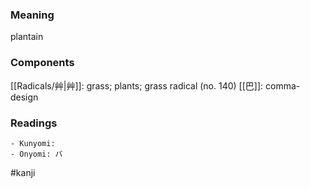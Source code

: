 ### Meaning

plantain

### Components

[[Radicals/艸|艸]]: grass; plants; grass radical (no. 140) [[巴]]: comma-design

### Readings

```
- Kunyomi: 
- Onyomi: バ
```

#kanji